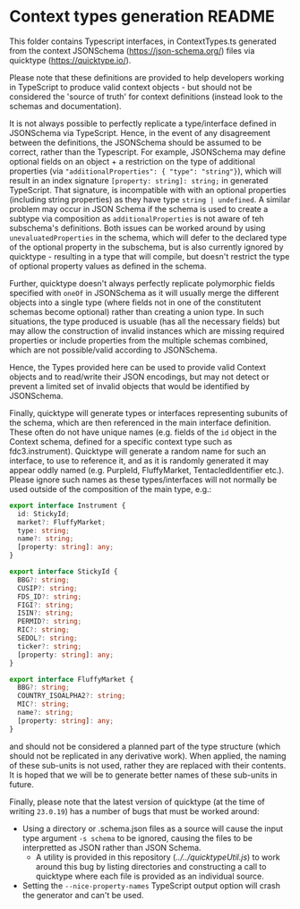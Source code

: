 # Context types generation README

This folder contains Typescript interfaces, in ContextTypes.ts generated from the context JSONSchema (https://json-schema.org/) files via quicktype (https://quicktype.io/).

Please note that these definitions are provided to help developers working in TypeScript to produce valid context objects - but should not be considered the 'source of truth' for context definitions (instead look to the schemas and documentation). 

It is not always possible to perfectly replicate a type/interface defined in JSONSchema via TypeScript. Hence, in the event of any disagreement between the definitions, the JSONSchema should be assumed to be correct, rather than the Typescript. For example, JSONSchema may define optional fields on an object + a restriction on the type of additional properties (via `"additionalProperties": { "type": "string"}`), which will result in an index signature `[property: string]: string;` in generated TypeScript. That signature, is incompatible with with an optional properties (including string properties) as they have type `string | undefined`. A similar problem may occur in JSON Schema if the schema is used to create a subtype via composition as `additionalProperties` is not aware of teh subschema's definitions. Both issues can be worked around by using `unevaluatedProperties` in the schema, which will defer to the declared type of the optional property in the subschema, but is also currently ignored by quicktype - resulting in a type that will compile, but doesn't restrict the type of optional property values as defined in the schema.

Further, quicktype doesn't always perfectly replicate polymorphic fields specified with `oneOf` in JSONSchema as it will usually merge the different objects into a single type (where fields not in one of the constitutent schemas become optional) rather than creating a union type. In such situations, the type produced is usuable (has all the necessary fields) but may allow the construction of invalid instances which are missing required properties or include properties from the multiple schemas combined, which are not possible/valid according to JSONSchema.

Hence, the Types provided here can be used to provide valid Context objects and to read/write their JSON encodings, but may not detect or prevent a limited set of invalid objects that would be identified by JSONSchema.

Finally, quicktype will generate types or interfaces representing subunits of the schema, which are then referenced in the main interface definition. These often do not have unique names (e.g. fields of the `id` object in the Context schema, defined for a specific context type such as fdc3.instrument). Quicktype will generate a random name for such an interface, to use to reference it, and as it is randomly generated it may appear oddly named (e.g. PurpleId, FluffyMarket, TentacledIdentifier etc.). Please ignore such names as these types/interfaces will not normally be used outside of the composition of the main type, e.g.:

```TypeScript
export interface Instrument {
  id: StickyId;
  market?: FluffyMarket;
  type: string;
  name?: string;
  [property: string]: any;
}

export interface StickyId {
  BBG?: string;
  CUSIP?: string;
  FDS_ID?: string;
  FIGI?: string;
  ISIN?: string;
  PERMID?: string;
  RIC?: string;
  SEDOL?: string;
  ticker?: string;
  [property: string]: any;
}

export interface FluffyMarket {
  BBG?: string;
  COUNTRY_ISOALPHA2?: string;
  MIC?: string;
  name?: string;
  [property: string]: any;
}
```

and should not be considered a planned part of the type structure (which should not be replicated in any derivative work). When applied, the naming of these sub-units is not used, rather they are replaced with their contents. It is hoped that we will be to generate better names of these sub-units in future.

Finally, please note that the latest version of quicktype (at the time of writing `23.0.19`) has a number of bugs that must be worked around:

- Using a directory or .schema.json files as a source will cause the input type argument `-s schema` to be ignored, causing the files to be interpretted as JSON rather than JSON Schema.
  - A utility is provided in this repository (_../../quicktypeUtil.js_) to work around this bug by listing directories and constructing a call to quicktype where each file is provided as an individual source.
- Setting the `--nice-property-names` TypeScript output option will crash the generator and can't be used.
